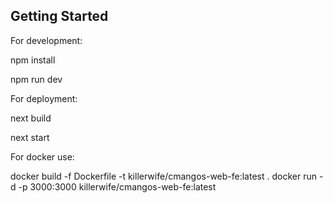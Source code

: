 ## Getting Started

For development:

npm install

npm run dev

For deployment:

next build

next start

For docker use:

docker build -f Dockerfile -t killerwife/cmangos-web-fe:latest .
docker run -d -p 3000:3000 killerwife/cmangos-web-fe:latest